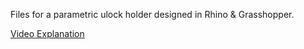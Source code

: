 Files for a parametric ulock holder designed in Rhino & Grasshopper.

[Video Explanation](https://youtu.be/I_tlWBnVmqA?feature=shared)
